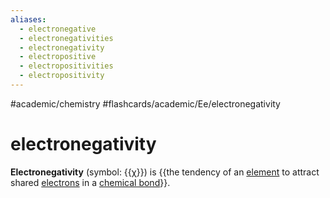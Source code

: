 ```yaml
---
aliases:
  - electronegative
  - electronegativities
  - electronegativity
  - electropositive
  - electropositivities
  - electropositivity
---
```


#academic/chemistry #flashcards/academic/Ee/electronegativity

# electronegativity

__Electronegativity__ (symbol: {{[χ](chi%20(letter).md)}}) is {{the tendency of an [element](chemical%20element.md) to attract shared [electrons](electron.md) in a [chemical bond](chemical%20bond.md)}}. <!--SR:!2023-04-17,13,270!2023-04-11,5,230-->
